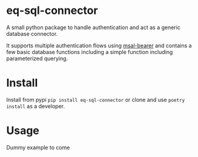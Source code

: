 # eq-sql-connector
A small python package to handle authentication and act as a generic database connector.

It supports multiple authentication flows using [msal-bearer](https://github.com/equinor/msal-bearer) and contains a few basic database functions including a simple function including parameterized querying. 

# Install
Install from pypi ```pip install eq-sql-connector``` or clone and use ```poetry install``` as a developer.

# Usage
Dummy example to come

```

````


